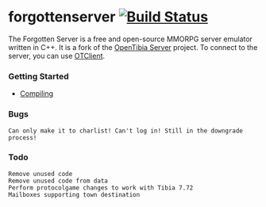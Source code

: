 forgottenserver [![Build Status](https://travis-ci.org/otland/forgottenserver.png?branch=master)](https://travis-ci.org/otland/forgottenserver)
===============

The Forgotten Server is a free and open-source MMORPG server emulator written in C++. It is a fork of the [OpenTibia Server](https://github.com/opentibia/server) project. To connect to the server, you can use [OTClient](https://github.com/edubart/otclient).

### Getting Started

* [Compiling](https://github.com/otland/forgottenserver/wiki/Compiling)

### Bugs

	Can only make it to charlist! Can't log in! Still in the downgrade process!
	
### Todo

	Remove unused code
	Remove unused code from data
	Perform protocolgame changes to work with Tibia 7.72
	Mailboxes supporting town destination
